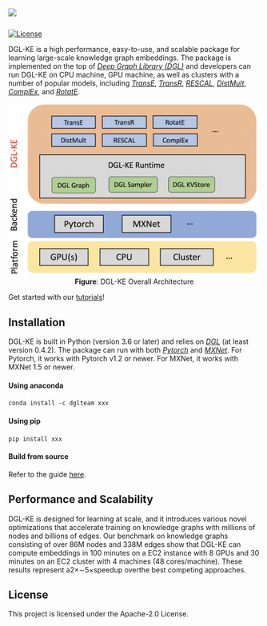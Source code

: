 # <img src="https://github.com/awslabs/dgl-ke/blob/master/img/logo.png" width = "400"/>

[![License](https://img.shields.io/badge/License-Apache%202.0-blue.svg)](./LICENSE)

DGL-KE is a high performance, easy-to-use, and scalable package for learning large-scale knowledge graph embeddings. The package is implemented on the top of *[Deep Graph Library (DGL)](https://github.com/dmlc/dgl)* and developers can run DGL-KE on CPU machine, GPU machine, as well as clusters with a number of popular models, including *[TransE](https://www.utc.fr/~bordesan/dokuwiki/_media/en/transe_nips13.pdf)*, *[TransR](https://www.aaai.org/ocs/index.php/AAAI/AAAI15/paper/viewPaper/9571)*, *[RESCAL](http://citeseerx.ist.psu.edu/viewdoc/download?doi=10.1.1.383.2015&rep=rep1&type=pdf)*, *[DistMult](https://arxiv.org/abs/1412.6575)*, *[ComplEx](http://proceedings.mlr.press/v48/trouillon16.pdf)*, and *[RotatE](https://arxiv.org/pdf/1902.10197.pdf)*.

<p align="center">
  <img src="https://github.com/awslabs/dgl-ke/blob/master/img/dgl_ke_arch.PNG" alt="DGL-ke architecture" width="600">
  <br>
  <b>Figure</b>: DGL-KE Overall Architecture
</p>

Get started with our [tutorials](https://docs.dgl.ai)!

## Installation

DGL-KE is built in Python (version 3.6 or later) and relies on *[DGL](https://github.com/dmlc/dgl)* (at least version 0.4.2). The package can run with both *[Pytorch](https://pytorch.org/)* and *[MXNet](https://mxnet.apache.org/)*. For Pytorch, it works with Pytorch v1.2 or newer. For MXNet, it works with MXNet 1.5 or newer.

#### Using anaconda

```
conda install -c dglteam xxx
```

#### Using pip

```
pip install xxx
```

#### Build from source

Refer to the guide [here](https://docs.dgl.ai/install/index.html#install-from-source).

## Performance and Scalability

DGL-KE is designed for learning at scale, and it introduces various novel optimizations that accelerate training on knowledge graphs with millions of nodes and billions of edges. Our benchmark on knowledge graphs consisting of over 86M nodes and 338M edges show that DGL-KE can compute embeddings in 100 minutes on a EC2 instance with 8 GPUs and 30 minutes on an EC2 cluster with 4 machines (48 cores/machine). These results represent a2×∼5×speedup overthe best competing approaches.

## License

This project is licensed under the Apache-2.0 License.

